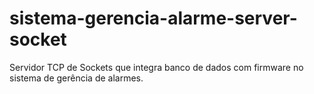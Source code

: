 # sistema-gerencia-alarme-server-socket
Servidor TCP de Sockets que integra banco de dados com firmware no sistema de gerência de alarmes.
